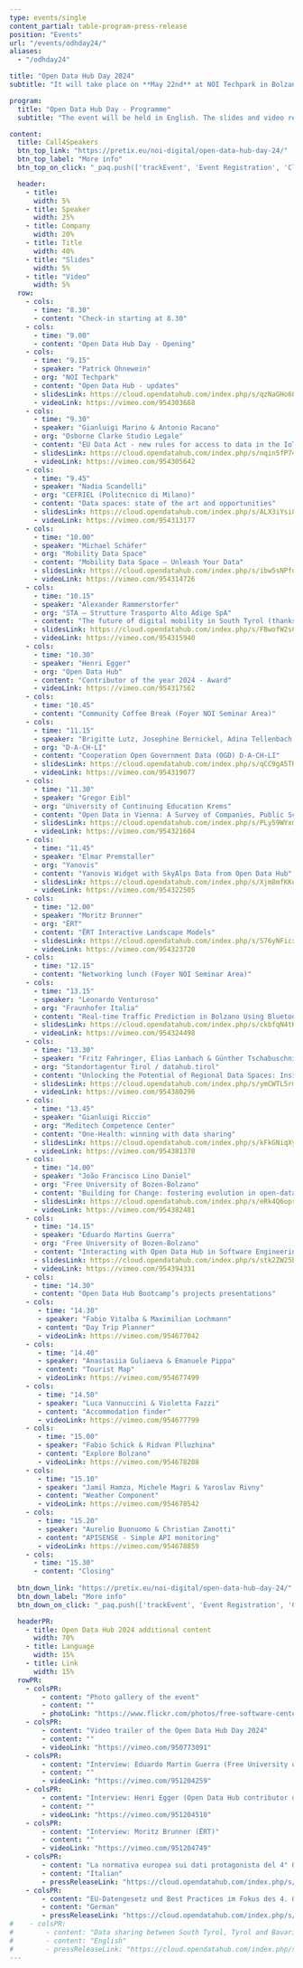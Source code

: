 ```yaml
---
type: events/single
content_partial: table-program-press-release
position: "Events"
url: "/events/odhday24/"
aliases:
  - "/odhday24"

title: "Open Data Hub Day 2024"
subtitle: "It will take place on **May 22nd** at NOI Techpark in Bolzano/Bozen, Italy. The fourth edition of the Open Data Hub Day will be about best practices to help understand and get the most out of the world of data. Open Data is an increasingly important subject for those who work in business and research. We will dive into it with several **experts** and representatives from **leading companies** along with NOI’s scientific partners."

program:
  title: "Open Data Hub Day - Programme"
  subtitle: "The event will be held in English. The slides and video recordings of the Open Data Hub Day will be pudlished online after the event."

content:
  title: Call4Speakers
  btn_top_link: "https://pretix.eu/noi-digital/open-data-hub-day-24/"
  btn_top_label: "More info"
  btn_top_on_click: "_paq.push(['trackEvent', 'Event Registration', 'Click', 'Open Data Hub Day']);"

  header:
    - title: 
      width: 5%
    - title: Speaker
      width: 25%
    - title: Company
      width: 20%
    - title: Title
      width: 40%
    - title: "Slides"
      width: 5%
    - title: "Video"
      width: 5%  
  row:
    - cols:
      - time: "8.30"
      - content: "Check-in starting at 8.30"
    - cols:
      - time: "9.00"
      - content: "Open Data Hub Day - Opening"
    - cols:
      - time: "9.15"
      - speaker: "Patrick Ohnewein"
      - org: "NOI Techpark"
      - content: "Open Data Hub - updates"
      - slidesLink: https://cloud.opendatahub.com/index.php/s/qzNaGHo6Q4jroq3
      - videoLink: https://vimeo.com/954303668
    - cols:
      - time: "9.30"
      - speaker: "Gianluigi Marino & Antonio Racano"
      - org: "Osborne Clarke Studio Legale"
      - content: "EU Data Act - new rules for access to data in the IoT world"
      - slidesLink: https://cloud.opendatahub.com/index.php/s/nqin5fP74aE6Ljz
      - videoLink: https://vimeo.com/954305642
    - cols:
      - time: "9.45"
      - speaker: "Nadia Scandelli"
      - org: "CEFRIEL (Politecnico di Milano)"
      - content: "Data spaces: state of the art and opportunities"
      - slidesLink: https://cloud.opendatahub.com/index.php/s/ALX3iYsi83HMFSG
      - videoLink: https://vimeo.com/954313177
    - cols:
      - time: "10.00"
      - speaker: "Michael Schäfer"
      - org: "Mobility Data Space"
      - content: "Mobility Data Space – Unleash Your Data"
      - slidesLink: https://cloud.opendatahub.com/index.php/s/ibw5sNPfo73aBLX
      - videoLink: https://vimeo.com/954314726
    - cols:
      - time: "10.15"
      - speaker: "Alexander Rammerstorfer"
      - org: "STA – Strutture Trasporto Alto Adige SpA"
      - content: "The future of digital mobility in South Tyrol (thanks to the Open Data Hub)"
      - slidesLink: https://cloud.opendatahub.com/index.php/s/FBwofW2sCWK8eWN
      - videoLink: https://vimeo.com/954315940
    - cols:
      - time: "10.30"
      - speaker: "Henri Egger"
      - org: "Open Data Hub"
      - content: "Contributor of the year 2024 - Award"
      - videoLink: https://vimeo.com/954317562
    - cols:
      - time: "10.45"
      - content: "Community Coffee Break (Foyer NOI Seminar Area)"
    - cols:
      - time: "11.15"
      - speaker: "Brigitte Lutz, Josephine Bernickel, Adina Tellenbach & Maurine Junod"
      - org: "D-A-CH-LI"
      - content: "Cooperation Open Government Data (OGD) D-A-CH-LI"
      - slidesLink: https://cloud.opendatahub.com/index.php/s/qCC9gA5TK7gTWR5
      - videoLink: https://vimeo.com/954319077
    - cols:
      - time: "11.30"
      - speaker: "Gregor Eibl"
      - org: "University of Continuing Education Krems"
      - content: "Open Data in Vienna: A Survey of Companies, Public Schools and an Internal Workshop"
      - slidesLink: https://cloud.opendatahub.com/index.php/s/PLy59WYxmWob5HG
      - videoLink: https://vimeo.com/954321604
    - cols:
      - time: "11.45"
      - speaker: "Elmar Premstaller"
      - org: "Yanovis"
      - content: "Yanovis Widget with SkyAlps Data from Open Data Hub"
      - slidesLink: https://cloud.opendatahub.com/index.php/s/Xjm8mfKKokf38sS
      - videoLink: https://vimeo.com/954322505
    - cols:
      - time: "12.00"
      - speaker: "Moritz Brunner"
      - org: "ËRT"
      - content: "ËRT Interactive Landscape Models"
      - slidesLink: https://cloud.opendatahub.com/index.php/s/S76yNFicxsKk3W9
      - videoLink: https://vimeo.com/954323720
    - cols:
      - time: "12.15"
      - content: "Networking lunch (Foyer NOI Seminar Area)"
    - cols:
      - time: "13.15"
      - speaker: "Leonardo Venturoso"
      - org: "Fraunhofer Italia"
      - content: "Real-time Traffic Prediction in Bolzano Using Bluetooth Sensor Data: A Big Data Approach"
      - slidesLink: https://cloud.opendatahub.com/index.php/s/ckbfqN4tKb5zb8f
      - videoLink: https://vimeo.com/954324498
    - cols:
      - time: "13.30"
      - speaker: "Fritz Fahringer, Elias Lanbach & Günther Tschabuschnig"
      - org: "Standortagentur Tirol / datahub.tirol"
      - content: "Unlocking the Potential of Regional Data Spaces: Insights from datahub.tirol"
      - slidesLink: https://cloud.opendatahub.com/index.php/s/ymCWTL5rmsYGgLL
      - videoLink: https://vimeo.com/954380296
    - cols:
      - time: "13.45"
      - speaker: "Gianluigi Riccio"
      - org: "Meditech Competence Center"
      - content: "One-Health: winning with data sharing"
      - slidesLink: https://cloud.opendatahub.com/index.php/s/kFkGNiqXy2nFXHf
      - videoLink: https://vimeo.com/954381370
    - cols:
      - time: "14.00"
      - speaker: "João Francisco Lino Daniel"
      - org: "Free University of Bozen-Bolzano"
      - content: "Building for Change: fostering evolution in open-data"
      - slidesLink: https://cloud.opendatahub.com/index.php/s/eRk4Q6oprtYyrk8
      - videoLink: https://vimeo.com/954382481
    - cols:
      - time: "14.15"
      - speaker: "Eduardo Martins Guerra"
      - org: "Free University of Bozen-Bolzano"
      - content: "Interacting with Open Data Hub in Software Engineering Education at Unibz"
      - slidesLink: https://cloud.opendatahub.com/index.php/s/stk2ZW25bcDLqPd
      - videoLink: https://vimeo.com/954394331
    - cols:
      - time: "14.30"
      - content: "Open Data Hub Bootcamp’s projects presentations"
    - cols:
       - time: "14.30"
       - speaker: "Fabio Vitalba & Maximilian Lochmann"
       - content: "Day Trip Planner"
       - videoLink: https://vimeo.com/954677042
    - cols:
       - time: "14.40"
       - speaker: "Anastasiia Guliaeva & Emanuele Pippa"
       - content: "Tourist Map"
       - videoLink: https://vimeo.com/954677499
    - cols:
       - time: "14.50"
       - speaker: "Luca Vannuccini & Violetta Fazzi"
       - content: "Accommodation finder"
       - videoLink: https://vimeo.com/954677799
    - cols:
       - time: "15.00"
       - speaker: "Fabio Schick & Ridvan Plluzhina"
       - content: "Explore Bolzano"
       - videoLink: https://vimeo.com/954678208
    - cols:
       - time: "15.10"
       - speaker: "Jamil Hamza, Michele Magri & Yaroslav Rivny"
       - content: "Weather Component"
       - videoLink: https://vimeo.com/954678542
    - cols:
       - time: "15.20"
       - speaker: "Aurelio Buonuomo & Christian Zanotti"
       - content: "APISENSE - Simple API monitoring"
       - videoLink: https://vimeo.com/954678859
    - cols:
      - time: "15.30"
      - content: "Closing"
    
  btn_down_link: "https://pretix.eu/noi-digital/open-data-hub-day-24/"
  btn_down_label: "More info"
  btn_down_on_click: "_paq.push(['trackEvent', 'Event Registration', 'Click', 'Open Data Hub Day']);"

  headerPR:
    - title: Open Data Hub 2024 additional content
      width: 70%
    - title: Language
      width: 15%
    - title: Link
      width: 15% 
  rowPR:
    - colsPR:
        - content: "Photo gallery of the event"
        - content: ""
        - photoLink: "https://www.flickr.com/photos/free-software-center/albums/72177720317301719/"
    - colsPR:
        - content: "Video trailer of the Open Data Hub Day 2024"
        - content: ""
        - videoLink: "https://vimeo.com/950773091"
    - colsPR:
        - content: "Interview: Eduardo Martin Guerra (Free University of Bolzano/Bozen)"
        - content: ""
        - videoLink: "https://vimeo.com/951204259"
    - colsPR:
        - content: "Interview: Henri Egger (Open Data Hub contributor of the year 2024)"
        - content: ""
        - videoLink: "https://vimeo.com/951204510"
    - colsPR:
        - content: "Interview: Moritz Brunner (ËRT)"
        - content: ""
        - videoLink: "https://vimeo.com/951204749"
    - colsPR:
        - content: "La normativa europea sui dati protagonista del 4° Open Data Hub Day"
        - content: "Italian"
        - pressReleaseLink: "https://cloud.opendatahub.com/index.php/s/Xq7XZFcrEWSBcmD"
    - colsPR:
        - content: "EU-Datengesetz und Best Practices im Fokus des 4. Open Data Hub Day"
        - content: "German"
        - pressReleaseLink: "https://cloud.opendatahub.com/index.php/s/Y3AqkqTMLAbcNbs"
#    - colsPR:
#        - content: "Data sharing between South Tyrol, Tyrol and Bavaria"
#        - content: "English"
#        - pressReleaseLink: "https://cloud.opendatahub.com/index.php/s/Z2FaWqzMmSebA9z"
---
```

